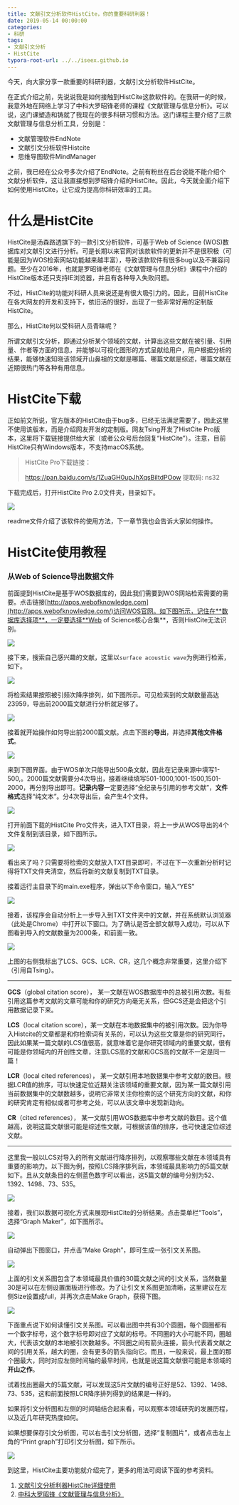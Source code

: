```yaml
---
title: 文献引文分析软件HistCite，你的重要科研利器！
date: 2019-05-14 00:00:00
categories:
- 科研
tags:
- 文献引文分析
- HistCite
typora-root-url: ../../iseex.github.io
---
```


今天，向大家分享一款重要的科研利器，文献引文分析软件HistCite。

在正式介绍之前，先说说我是如何接触到HistCite这款软件的。在我研一的时候，我意外地在网络上学习了中科大罗昭锋老师的课程《文献管理与信息分析》。可以说，这门课塑造和铸就了我现在的很多科研习惯和方法。这门课程主要介绍了三款文献管理与信息分析工具，分别是：

- 文献管理软件EndNote
- 文献引文分析软件Histcite
- 思维导图软件MindManager

之前，我已经在公众号多次介绍了EndNote。之前有粉丝在后台说能不能介绍个文献分析软件，这让我直接想到罗昭锋介绍的HistCite。因此，今天就全面介绍下如何使用HistCite，让它成为提高你科研效率的工具。

# 什么是HistCite

HistCite是汤森路透旗下的一款引文分析软件，可基于Web of Science  (WOS)数据库对文献引文进行分析。可是长期以来官网对该款软件的更新并不是很积极（可能是因为WOS检索网站功能越来越丰富），导致该款软件有很多bug以及不兼容问题。至少在2016年，也就是罗昭锋老师在《文献管理与信息分析》课程中介绍的HistCite版本还只支持IE浏览器，并且有各种导入失败问题。

不过，HistCite的功能对科研人员来说还是有很大吸引力的。因此，目前HistCite在各大网友的开发和支持下，依旧活的很好，出现了一些非常好用的定制版HistCite。

那么，HistCite何以受科研人员青睐呢？

所谓文献引文分析，即通过分析某个领域的文献，计算出这些文献在被引量、引用量、作者等方面的信息，并能够以可视化图形的方式呈献给用户，用户根据分析的结果，能够快速知晓该领域开山鼻祖的文献是哪篇、哪篇文献是综述，哪篇文献在近期很热门等各种有用信息。

# HistCite下载

正如前文所说，官方版本的HistCite由于bug多，已经无法满足需要了，因此这里不使用该版本，而是介绍网友开发的定制版。网友Tsing开发了HistCite Pro版本，这里将下载链接提供给大家（或者公众号后台回复“HistCite”）。注意，目前HistCite只有Windows版本，不支持macOS系统。

>HistCite Pro下载链接：
>
> https://pan.baidu.com/s/1ZuaGH0upJhXqsBiItdPOow 提取码: ns32 

下载完成后，打开HistCite Pro 2.0文件夹，目录如下。

![](/assets/images/posts/HistCite/directory.png)

readme文件介绍了该软件的使用方法，下一章节我也会告诉大家如何操作。

# HistCite使用教程

### 从Web of Science导出数据文件

前面提到HistCite是基于WOS数据库的，因此我们需要到WOS网站检索需要的需要。点击链接[http://apps.webofknowledge.com](http://apps.webofknowledge.com/)访问WOS官网。如下图所示，记住在**数据库选择项**，一定要选择**Web of Science核心合集**，否则HistCite无法识别。

![](/assets/images/posts/HistCite/wos-core.png)

接下来，搜索自己感兴趣的文献，这里以`surface acoustic wave`为例进行检索，如下。

![](/assets/images/posts/HistCite/wos-saw-search.png)

将检索结果按照被引频次降序排列，如下图所示。可见检索到的文献数量高达23959，导出前2000篇文献进行分析就足够了。

![](/assets/images/posts/HistCite/wos-saw-search-result.png)

接着就开始操作如何导出前2000篇文献。点击下图的**导出**，并选择**其他文件格式**。

![](/assets/images/posts/HistCite/wos-export-others.png)

来到下图界面。由于WOS单次只能导出500条文献，因此在记录来源中填写1-500,。2000篇文献需要分4次导出，接着继续填写501-1000,1001-1500,1501-2000，再分别导出即可。**记录内容**一定要选择“全纪录与引用的参考文献”，**文件格式**选择“纯文本”。分4次导出后，会产生4个文件。

![](/assets/images/posts/HistCite/wos-export-settings.png)

打开前面下载的HistCite Pro文件夹，进入TXT目录，将上一步从WOS导出的4个文件复制到该目录，如下图所示。

![](/assets/images/posts/HistCite/HistCite-TXT.png)

看出来了吗？只需要将检索的文献放入TXT目录即可，不过在下一次重新分析时记得将TXT文件夹清空，然后将新的文献复制到TXT目录。

接着运行主目录下的main.exe程序，弹出以下命令窗口，输入“YES”

![](/assets/images/posts/HistCite/main-exe-run.png)

接着，该程序会自动分析上一步导入到TXT文件夹中的文献，并在系统默认浏览器（此处是Chrome）中打开以下窗口。为了确认是否全部文献导入成功，可以从下图看到导入的文献数量为2000条，和前面一致。

![](/assets/images/posts/HistCite/HistCite-records.png)

上图的右侧我标出了LCS、GCS、LCR、CR，这几个概念非常重要，这里介绍下（引用自Tsing）。

------

**GCS**（global citation score）， 某一文献在WOS数据库中的总被引用次数。有些引用这篇参考文献的文章可能和你的研究方向毫无关系，但GCS还是会把这个引用数据记录下来。

**LCS**（local citation score），某一文献在本地数据集中的被引用次数。因为你导入Histcite的文章都是和你检索词有关系的，可以认为这些文章是你的研究同行，因此如果某一篇文献的LCS值很高，就意味着它是你研究领域内的重要文献，很有可能是你领域内的开创性文章，注意LCS高的文献和GCS高的文献不一定是同一篇！

**LCR**（local cited references）， 某一文献引用本地数据集中参考文献的数目。根据LCR值的排序，可以快速定位近期关注该领域的重要文献，因为某一篇文献引用当前数据集中的文献数越多，说明它非常关注你检索的这个研究方向的文献，和你的研究肯定有相似或者可参考之处，可以从该文章中发现新动向。

**CR**（cited references）， 某一文献引用WOS数据库中参考文献的数目。这个值越高，说明这篇文献很可能是综述性文献，可根据该值的排序，也可快速定位综述文献。

------

这里我一般以LCS对导入的所有文献进行降序排列，以观察哪些文献在本领域具有重要的影响力。以下图为例，按照LCS降序排列后，本领域最具影响力的5篇文献如下。且从文献条目的左侧蓝色数字可以看出，这5篇文献的编号分别为52、1392、1498、73、535。

![](/assets/images/posts/HistCite/HistCite-LCR-list.png)

接着，我们以数据可视化方式来展现HistCite的分析结果。点击菜单栏“Tools”，选择“Graph Maker”，如下图所示。

![](/assets/images/posts/HistCite/HistCite-graphmaker.png)

自动弹出下图窗口，并点击“Make Graph”，即可生成一张引文关系图。

![](/assets/images/posts/HistCite/make-graph-result.png)

上面的引文关系图包含了本领域最具价值的30篇文献之间的引文关系，当然数量30是可以在左侧设置面板进行修改。为了让引文关系图更加清晰，这里建议在左侧Size设置成full，并再次点击Make Graph，获得下图。

![](/assets/images/posts/HistCite/make-graph-size-full.png)

下面重点说下如何读懂引文关系图。可以看出图中共有30个圆圈，每个圆圈都有一个数字标号，这个数字标号即对应了文献的标号。不同圈的大小可能不同，圈越大，代表该文献的本地被引次数越多。不同圈之间有箭头连接，箭头代表着文献之间的引用关系，越大的圈，会有更多的箭头指向它。而且，一般来说，最上面的那个圈最大，同时对应左侧时间轴的最早时间，也就是说这篇文献很可能是本领域的**开山之作**。

试着找出圈最大的5篇文献，可以发现这5片文献的编号正好是52、1392、1498、73、535，这和前面按照LCR降序排列得到的结果是一样的。

如果将引文分析图和左侧的时间轴结合起来看，可以观察本领域研究的发展历程，以及近几年研究热度如何。

如果想要保存引文分析图，可以右击引文分析图，选择“复制图片”，或者点击左上角的“Print graph”打印引文分析图，如下所示。

![](/assets/images/posts/HistCite/make-graph-print.png)

到这里，HistCite主要功能就介绍完了，更多的用法可阅读下面的参考资料。

1. [文献引文分析利器HistCite详细使用](https://zhuanlan.zhihu.com/p/20902898)
2. [中科大罗昭锋《文献管理与信息分析》](http://www.icourse163.org/course/USTC-9002?tid=9002)